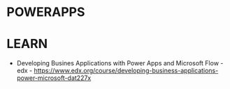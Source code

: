 # POWERAPPS

# LEARN
* Developing Busines Applications with Power Apps and Microsoft Flow - edx - https://www.edx.org/course/developing-business-applications-power-microsoft-dat227x